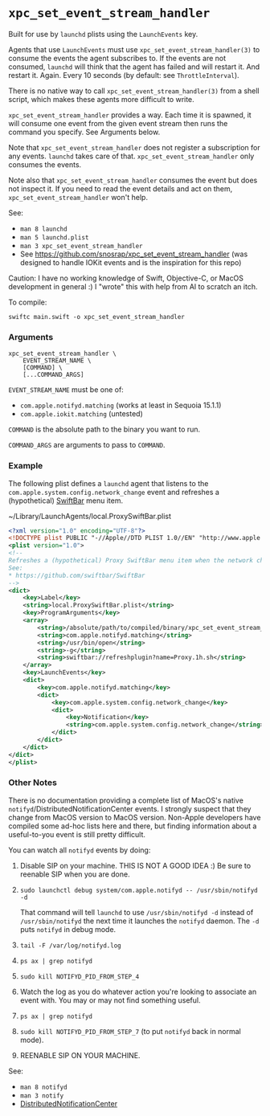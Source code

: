 # `xpc_set_event_stream_handler`

Built for use by `launchd` plists using the `LaunchEvents` key.

Agents that use `LaunchEvents` must use `xpc_set_event_stream_handler(3)` to consume the events
the agent subscribes to. If the events are not consumed, `launchd` will think that the agent has
failed and will restart it. And restart it. Again. Every 10 seconds (by default: see `ThrottleInterval`).

There is no native way to call `xpc_set_event_stream_handler(3)` from a shell script, which makes these
agents more difficult to write.

`xpc_set_event_stream_handler` provides a way. Each time it is spawned, it will consume one event
from the given event stream then runs the command you specify. See Arguments below.

Note that `xpc_set_event_stream_handler` does not register a subscription for any events. `launchd`
takes care of that. `xpc_set_event_stream_handler` only consumes the events.

Note also that `xpc_set_event_stream_handler` consumes the event but does not inspect it. If you
need to read the event details and act on them, `xpc_set_event_stream_handler` won't help.

See:
* `man 8 launchd`
* `man 5 launchd.plist`
* `man 3 xpc_set_event_stream_handler`
* See https://github.com/snosrap/xpc_set_event_stream_handler (was designed to handle IOKit events
  and is the inspiration for this repo)

Caution: I have no working knowledge of Swift, Objective-C, or MacOS development in general :)
I "wrote" this with help from AI to scratch an itch.

To compile:
```
swiftc main.swift -o xpc_set_event_stream_handler
```

### Arguments
```
xpc_set_event_stream_handler \
	EVENT_STREAM_NAME \
	[COMMAND] \
	[...COMMAND_ARGS]
```

`EVENT_STREAM_NAME` must be one of:
* `com.apple.notifyd.matching` (works at least in Sequoia 15.1.1)
* `com.apple.iokit.matching` (untested)

`COMMAND` is the absolute path to the binary you want to run.

`COMMAND_ARGS` are arguments to pass to `COMMAND`.

### Example

The following plist defines a `launchd` agent that listens to the
`com.apple.system.config.network_change` event and refreshes a (hypothetical)
[SwiftBar](https://github.com/swiftbar/SwiftBar) menu item.

~/Library/LaunchAgents/local.ProxySwiftBar.plist
```xml
<?xml version="1.0" encoding="UTF-8"?>
<!DOCTYPE plist PUBLIC "-//Apple//DTD PLIST 1.0//EN" "http://www.apple.com/DTDs/PropertyList-1.0.dtd">
<plist version="1.0">
<!--
Refreshes a (hypothetical) Proxy SwiftBar menu item when the network changes.
See:
* https://github.com/swiftbar/SwiftBar
-->
<dict>
    <key>Label</key>
    <string>local.ProxySwiftBar.plist</string>
    <key>ProgramArguments</key>
    <array>
	    <string>/absolute/path/to/compiled/binary/xpc_set_event_stream_handler/xpc_set_event_stream_handler</string>
	    <string>com.apple.notifyd.matching</string>
	    <string>/usr/bin/open</string>
	    <string>-g</string>
	    <string>swiftbar://refreshplugin?name=Proxy.1h.sh</string>
    </array>
    <key>LaunchEvents</key>
    <dict>
        <key>com.apple.notifyd.matching</key>
        <dict>
            <key>com.apple.system.config.network_change</key>
            <dict>
                <key>Notification</key>
                <string>com.apple.system.config.network_change</string>
            </dict>
        </dict>
    </dict>
</dict>
</plist>
```

### Other Notes

There is no documentation providing a complete list of MacOS's native `notifyd`/DistributedNotificationCenter events.
I strongly suspect that they change from MacOS version to MacOS version. Non-Apple developers have compiled some
ad-hoc lists here and there, but finding information about a useful-to-you event is still pretty difficult.

You can watch all `notifyd` events by doing:
1. Disable SIP on your machine. THIS IS NOT A GOOD IDEA :) Be sure to reenable SIP when you are done.
2. `sudo launchctl debug system/com.apple.notifyd -- /usr/sbin/notifyd -d`

   That command will tell `launchd` to use `/usr/sbin/notifyd -d` instead of `/usr/sbin/notifyd` the next time
   it launches the `notifyd` daemon. The `-d` puts `notifyd` in debug mode.
3. `tail -F /var/log/notifyd.log`
4. `ps ax | grep notifyd`
5. `sudo kill NOTIFYD_PID_FROM_STEP_4`
6. Watch the log as you do whatever action you're looking to associate an event with.
   You may or may not find something useful.
7. `ps ax | grep notifyd`
8. `sudo kill NOTIFYD_PID_FROM_STEP_7` (to put `notifyd` back in normal mode).
9. REENABLE SIP ON YOUR MACHINE.

See:
* `man 8 notifyd`
* `man 3 notify`
* [DistributedNotificationCenter](https://developer.apple.com/documentation/foundation/distributednotificationcenter)
